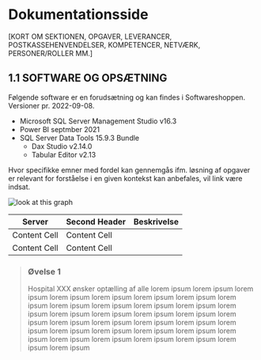 # Dokumentationsside

[KORT OM SEKTIONEN, OPGAVER, LEVERANCER, POSTKASSEHENVENDELSER, KOMPETENCER, NETVÆRK, PERSONER/ROLLER MM.]

## 1.1 SOFTWARE OG OPSÆTNING
Følgende software er en forudsætning og kan findes i Softwareshoppen. Versioner pr. 2022-09-08.

* Microsoft SQL Server Management Studio v16.3
* Power BI septmber 2021
* SQL Server Data Tools 15.9.3 Bundle
  * Dax Studio v2.14.0
  * Tabular Editor v2.13

Hvor specifikke emner med fordel kan gennemgås ifm. løsning af opgaver er relevant for forståelse i en given kontekst kan anbefales, vil link være indsat.

![look at this graph](https://i.imgur.com/6yP0S45.png)

| Server        | Second Header | Beskrivelse |
| ------------- | ------------- |-------------|
| Content Cell  | Content Cell  |             |
| Content Cell  | Content Cell  |             |


> ### **Øvelse 1**
> Hospital XXX ønsker optælling af alle lorem ipsum lorem ipsum lorem ipsum lorem ipsum lorem ipsum lorem ipsum lorem ipsum lorem ipsum lorem ipsum lorem ipsum lorem ipsum lorem ipsum lorem ipsum lorem ipsum lorem ipsum lorem ipsum lorem ipsum lorem ipsum lorem ipsum lorem ipsum lorem ipsum lorem ipsum lorem ipsum lorem ipsum lorem ipsum lorem ipsum lorem ipsum lorem ipsum lorem ipsum lorem ipsum lorem ipsum lorem ipsum lorem ipsum lorem ipsum 
